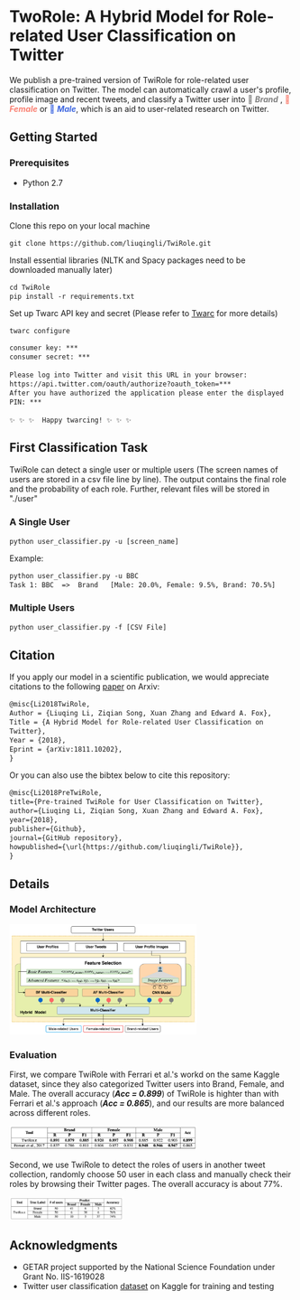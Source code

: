 # TwoRole: A Hybrid Model for Role-related User Classification on Twitter

We publish a pre-trained version of TwiRole for role-related user classification on Twitter. The model can automatically crawl a user's profile, profile image and recent tweets, and classify a Twitter user into <span style="color:gray">📣 ***Brand*** </span>, <span style="color: salmon">👚  ***Female*** </span> or <span style="color: RoyalBlue">👔 ***Male***</span>, which is an aid to user-related research on Twitter.

## Getting Started

### Prerequisites

* Python 2.7

### Installation

Clone this repo on your local machine

```
git clone https://github.com/liuqingli/TwiRole.git
```

Install essential libraries (NLTK and Spacy packages need to be downloaded manually later)

```
cd TwiRole
pip install -r requirements.txt
```

Set up Twarc API key and secret (Please refer to [Twarc](https://github.com/DocNow/twarc) for more details)

```
twarc configure
```

```
consumer key: ***
consumer secret: ***

Please log into Twitter and visit this URL in your browser: https://api.twitter.com/oauth/authorize?oauth_token=***
After you have authorized the application please enter the displayed PIN: ***

✨ ✨ ✨  Happy twarcing! ✨ ✨ ✨
```

## First Classification Task 

TwiRole can detect a single user or multiple users (The screen names of users are stored in a csv file line by line). The output contains the final role and the probability of each role. Further, relevant files will be stored in "./user"

### A Single User

```
python user_classifier.py -u [screen_name]
```
Example:

```
python user_classifier.py -u BBC
Task 1: BBC  =>  Brand   [Male: 20.0%, Female: 9.5%, Brand: 70.5%]
```

### Multiple Users

```
python user_classifier.py -f [CSV File]
```

## Citation

If you apply our model in a scientific publication, we would appreciate citations to the following [paper](https://arxiv.org/abs/1811.10202) on Arxiv:

```
@misc{Li2018TwiRole,
Author = {Liuqing Li, Ziqian Song, Xuan Zhang and Edward A. Fox},
Title = {A Hybrid Model for Role-related User Classification on Twitter},
Year = {2018},
Eprint = {arXiv:1811.10202},
}
```

Or you can also use the bibtex below to cite this repository:

```
@misc{Li2018PreTwiRole,
title={Pre-trained TwiRole for User Classification on Twitter},
author={Liuqing Li, Ziqian Song, Xuan Zhang and Edward A. Fox},
year={2018},
publisher={Github},
journal={GitHub repository},
howpublished={\url{https://github.com/liuqingli/TwiRole}},
}
``` 

## Details

### Model Architecture

<img src="./doc/architecture.png" alt="alt text" width="66%" height="66%">

### Evaluation

First, we compare TwiRole with Ferrari et al.'s workd on the same Kaggle dataset, since they also categorized Twitter users into Brand, Female, and Male. The overall accuracy (***Acc = 0.899***) of TwiRole is highter than with Ferrari et al.'s approach (***Acc = 0.865***), and our results are more balanced across   different roles.

<img src="./doc/eval_1.png" alt="alt text" width="66%" height="66%">

Second, we use TwiRole to detect the roles of users in another tweet collection, randomly choose 50 user in each class and manually check their roles by browsing their Twitter pages. The overall accuracy is about 77%.

<img src="./doc/eval_2.png" alt="alt text" width="40%" height="40%">

## Acknowledgments

* GETAR project supported by the National Science Foundation under Grant No. IIS-1619028
* Twitter user classification [dataset](https://www.kaggle.com/crowdflower/twitter-user-gender-classification) on Kaggle for training and testing

